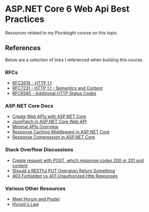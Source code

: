 # ASP.NET Core 6 Web Api Best Practices

Resources related to my Pluralsight course on this topic.

## References

Below are a selection of links I referenced when building this course.

### RFCs

- [RFC2616 - HTTP 1.1](https://datatracker.ietf.org/doc/html/rfc2616#section-10)
- [RFC7231 - HTTP 1.1 - Semantics and Content](https://datatracker.ietf.org/doc/html/rfc7231#section-6.3.2)
- [RFC6585 - Additional HTTP Status Codes](https://www.rfc-editor.org/rfc/rfc6585#section-4)

### ASP.NET Core Docs

- [Create Web APIs with ASP.NET Core](https://docs.microsoft.com/en-us/aspnet/core/web-api/?view=aspnetcore-6.0)
- [JsonPatch in ASP.NET Core Web API](https://docs.microsoft.com/en-us/aspnet/core/web-api/jsonpatch?view=aspnetcore-6.0)
- [Minimal APIs Overview](https://docs.microsoft.com/en-us/aspnet/core/fundamentals/minimal-apis?view=aspnetcore-6.0)
- [Response Caching Middleware in ASP.NET Core](https://docs.microsoft.com/en-us/aspnet/core/performance/caching/middleware?view=aspnetcore-6.0)
- [Response Compression in ASP.NET Core](https://docs.microsoft.com/en-us/aspnet/core/performance/response-compression?view=aspnetcore-6.0)

### Stack Overflow Discussions

- [Create request with POST, which response codes 200 or 201 and content](https://stackoverflow.com/questions/1860645/create-request-with-post-which-response-codes-200-or-201-and-content)
- [Should a RESTful PUT Operation Return Something](https://stackoverflow.com/questions/797834/should-a-restful-put-operation-return-something)
- [403 Forbidden vs 401 Unauthorized Http Responses](https://stackoverflow.com/questions/3297048/403-forbidden-vs-401-unauthorized-http-responses)

### Various Other Resources

- [Meet Hyrum and Postel](https://nordicapis.com/meet-hyrum-and-postel/)
- [Hyrum's Law](https://www.hyrumslaw.com/)
